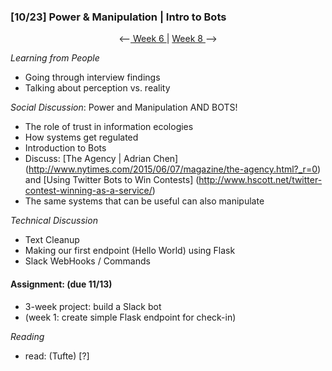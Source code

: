 ### [10/23] Power & Manipulation | Intro to Bots

<p align="center"> <--<a href="https://github.com/giladlotan/itpmssd/blob/master/Week_6/README.md"> Week 6 </a> | <a href="https://github.com/giladlotan/itpmssd/blob/master/Week_8/README.md"> Week 8 </a> --> </p>

_Learning from People_ 
- Going through interview findings
- Talking about perception vs. reality

_Social Discussion_: Power and Manipulation AND BOTS!
- The role of trust in information ecologies
- How systems get regulated
- Introduction to Bots
- Discuss: [The Agency | Adrian Chen] (http://www.nytimes.com/2015/06/07/magazine/the-agency.html?_r=0) and [Using Twitter Bots to Win Contests] (http://www.hscott.net/twitter-contest-winning-as-a-service/)
- The same systems that can be useful can also manipulate

_Technical Discussion_
- Text Cleanup
- Making our first endpoint (Hello World) using Flask
- Slack WebHooks / Commands

#### Assignment: (due 11/13)
- 3-week project: build a Slack bot 
- (week 1: create simple Flask endpoint for check-in)

_Reading_
- read:  (Tufte) [?]
